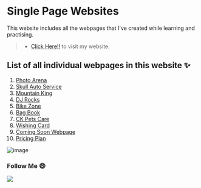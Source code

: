 # Single Page Websites
This website includes all the webpages that I've created while learning and practising.
> - [Click Here!!] to visit my website.

## List of all individual webpages in this website ✨
1. [Photo Arena]
2. [Skull Auto Service]
3. [Mountain King]
4. [DJ Rocks]
5. [Bike Zone]
6. [Bag Book]
7. [CK Pets Care]
8. [Wishing Card]
9. [Coming Soon Webpage]
10. [Pricing Plan]

![image](https://user-images.githubusercontent.com/72887393/217914083-5ede79be-d167-4683-8ac7-79f6abba642d.png)


### Follow Me 😄 
<a href="https://github.com/rutikkpatel" aria-label="Follow @rutikkpatel on GitHub"><img  src="https://img.shields.io/badge/Follow👉-@rutikkpatel-blue?style=for-the-badge"  />
</a>
<br>

[//]: # (These are reference links used in the body of this readme text)

[Click Here!!]: <https://rutikkpatel.github.io/Single_Page_Websites/>
[Photo Arena]: <https://rutikkpatel.github.io/Single_Page_Websites/Websites/Photo%20Arena/index.html>
[Skull Auto Service]: <https://rutikkpatel.github.io/Single_Page_Websites/Websites/Skull%20Auto%20Services/index.html>
[Mountain King]: <https://rutikkpatel.github.io/Single_Page_Websites/Websites/Mountain%20King/index.html>
[DJ Rocks]: <https://rutikkpatel.github.io/Single_Page_Websites/Websites/DJ%20Rocks/index.html>
[Bike Zone]: <https://rutikkpatel.github.io/Single_Page_Websites/Websites/BikeZone/index.html>
[Bag Book]: <https://rutikkpatel.github.io/Single_Page_Websites/Websites/Bag%20Book/index.html>
[CK Pets Care]: <https://rutikkpatel.github.io/Single_Page_Websites/Websites/CK%20Pets%20Care/index.html>
[Wishing Card]: <https://rutikkpatel.github.io/Single_Page_Websites/Websites/Wish%20Card%20Page/index.html>
[Coming Soon Webpage]: <https://rutikkpatel.github.io/Single_Page_Websites/Websites/Coming%20Soon%20Page/index.html>
[Pricing Plan]: <https://rutikkpatel.github.io/Single_Page_Websites/Websites/Pricing%20Plan/index.html>

